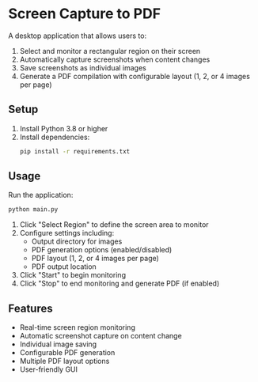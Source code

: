 # Screen Capture to PDF

A desktop application that allows users to:
1. Select and monitor a rectangular region on their screen
2. Automatically capture screenshots when content changes
3. Save screenshots as individual images
4. Generate a PDF compilation with configurable layout (1, 2, or 4 images per page)

## Setup

1. Install Python 3.8 or higher
2. Install dependencies:
   ```bash
   pip install -r requirements.txt
   ```

## Usage

Run the application:
```bash
python main.py
```

1. Click "Select Region" to define the screen area to monitor
2. Configure settings including:
   - Output directory for images
   - PDF generation options (enabled/disabled)
   - PDF layout (1, 2, or 4 images per page)
   - PDF output location
3. Click "Start" to begin monitoring
4. Click "Stop" to end monitoring and generate PDF (if enabled)

## Features

- Real-time screen region monitoring
- Automatic screenshot capture on content change
- Individual image saving
- Configurable PDF generation
- Multiple PDF layout options
- User-friendly GUI
